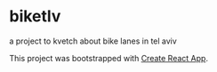 # biketlv

a project to kvetch about bike lanes in tel aviv

This project was bootstrapped with [Create React App](https://github.com/facebook/create-react-app).

